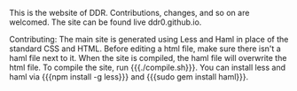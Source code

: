 This is the website of DDR. Contributions, changes, and so on are welcomed. The site can be found live ddr0.github.io.

Contributing:
The main site is generated using Less and Haml in place of the standard CSS and HTML. Before editing a html file, make sure there isn't a haml file next to it. When the site is compiled, the haml file will overwrite the html file. To compile the site, run {{{./compile.sh}}}. You can install less and haml via {{{npm install -g less}}} and {{{sudo gem install haml}}}.
